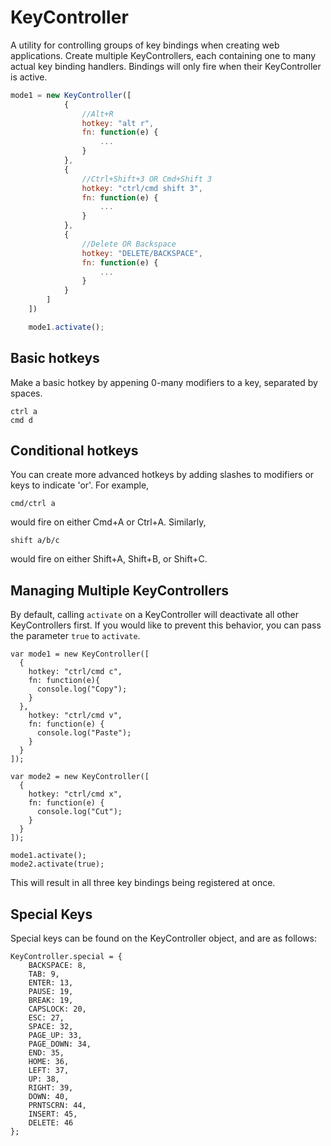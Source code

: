 KeyController
=============

A utility for controlling groups of key bindings when creating web applications. Create multiple KeyControllers, each containing one to many actual key binding handlers.
Bindings will only fire when their KeyController is active.
```javascript
mode1 = new KeyController([
			{
				//Alt+R
				hotkey: "alt r",
				fn: function(e) {
					...
				}	
			},
			{
				//Ctrl+Shift+3 OR Cmd+Shift 3
				hotkey: "ctrl/cmd shift 3",
				fn: function(e) {
					...
				}
			}, 
			{
				//Delete OR Backspace
				hotkey: "DELETE/BACKSPACE",
				fn: function(e) {
					...
				}
			}
		]
	])

	mode1.activate();
```

Basic hotkeys
-------------
Make a basic hotkey by appening 0-many modifiers to a key, separated by spaces.
```
ctrl a
cmd d
```

Conditional hotkeys
-------------------
You can create more advanced hotkeys by adding slashes to modifiers or keys to indicate 'or'.  For example,
```
cmd/ctrl a
```
would fire on either Cmd+A or Ctrl+A.  Similarly,
```
shift a/b/c
```
would fire on either Shift+A, Shift+B, or Shift+C.

Managing Multiple KeyControllers
--------------------------------
By default, calling `activate` on a KeyController will deactivate all other KeyControllers first. If you would like
to prevent this behavior, you can pass the parameter `true` to `activate`.
```
var mode1 = new KeyController([
  {
    hotkey: "ctrl/cmd c",
    fn: function(e){
      console.log("Copy");
    }
  },
    hotkey: "ctrl/cmd v",
    fn: function(e) {
      console.log("Paste");
    }
  }
]);

var mode2 = new KeyController([
  {
    hotkey: "ctrl/cmd x",
    fn: function(e) {
      console.log("Cut");
    }
  }
]);

mode1.activate();
mode2.activate(true);
```
This will result in all three key bindings being registered at once.

Special Keys
------------
Special keys can be found on the KeyController object, and are as follows:
```
KeyController.special = {
	BACKSPACE: 8,
	TAB: 9,
	ENTER: 13,
	PAUSE: 19,
	BREAK: 19,
	CAPSLOCK: 20,
	ESC: 27,
	SPACE: 32,
	PAGE_UP: 33,
	PAGE_DOWN: 34,
	END: 35,
	HOME: 36,
	LEFT: 37,
	UP: 38,
	RIGHT: 39,
	DOWN: 40,
	PRNTSCRN: 44,
	INSERT: 45,
	DELETE: 46
};
```
